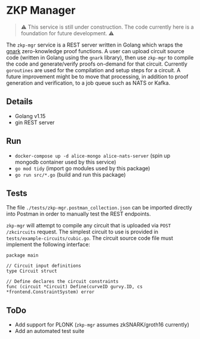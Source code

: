 # ZKP Manager

> :warning: This service is still under construction. The code currently here is a foundation for future development. :warning:

The `zkp-mgr` service is a REST server written in Golang which wraps the [gnark](https://github.com/ConsenSys/gnark) zero-knowledge proof functions. A user can upload circuit source code (written in Golang using the `gnark` library), then use `zkp-mgr` to compile the code and generate/verify proofs on-demand for that circuit. Currently `goroutines` are used for the compilation and setup steps for a circuit. A future improvement might be to move that processing, in addition to proof generation and verification, to a job queue such as NATS or Kafka.

## Details

- Golang v1.15
- gin REST server

## Run

- `docker-compose up -d alice-mongo alice-nats-server` (spin up mongodb container used by this service)
- `go mod tidy` (import go modules used by this package)
- `go run src/*.go` (build and run this package)

## Tests

The file `./tests/zkp-mgr.postman_collection.json` can be imported directly into Postman in order to manually test the REST endpoints.

`zkp-mgr` will attempt to compile any circuit that is uploaded via `POST /zkcircuits` request. The simplest circuit to use is provided in `tests/example-circuits/cubic.go`. The circuit source code file must implement the following interface:

```
package main

// Circuit input definitions
type Circuit struct

// Define declares the circuit constraints
func (circuit *Circuit) Define(curveID gurvy.ID, cs *frontend.ConstraintSystem) error
```

## ToDo

- Add support for PLONK (`zkp-mgr` assumes zkSNARK/groth16 currently)
- Add an automated test suite
